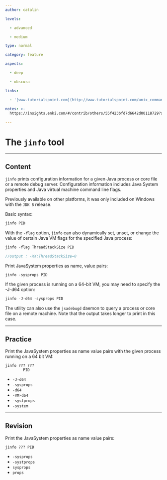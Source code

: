```yaml
---
author: catalin

levels:

  - advanced

  - medium

type: normal

category: feature

aspects:

  - deep

  - obscura

links:

  - '[www.tutorialspoint.com](http://www.tutorialspoint.com/unix_commands/jinfo.htm){website}'

notes: >-
  https://insights.enki.com/#/contrib/others/55f423bfd7d6642d00118729?search=khandelwalrinki

---
```


# The `jinfo` tool

---
## Content

`jinfo` prints configuration information for a given Java process or core file or a remote debug server. Configuration information includes Java System properties and Java virtual machine command line flags.

Previously available on other platforms, it was only included on Windows with the `JDK 8` release.

Basic syntax:

```java
jinfo PID
```

With the `-flag` option, `jinfo` can also dynamically set, unset, or change the value of certain Java VM flags for the specified Java process:

```java
jinfo -flag ThreadStackSize PID

//output : -XX:ThreadStackSize=0
```

Print JavaSystem properties as name, value pairs:

```java
jinfo -sysprops PID
```

 If the given process is running on a 64-bit VM, you may need to specify the -J-d64 option:

```java
jinfo -J-d64 -sysprops PID
```

The utility can also use the `jsadebugd` daemon to query a process or core file on a remote machine. Note that the output takes longer to print in this case.

---
## Practice

Print the JavaSystem properties as name value pairs with the given process running on a 64 bit VM:

```
jinfo ??? ???
        PID
```

* `-J-d64`
* `-sysprops`
* `-d64`
* `-VM-d64`
* `-systprops`
* `-system`

---
## Revision

Print the JavaSystem properties as name value pairs:

```
jinfo ??? PID
```

* `-sysprops`
* `-systprops`
* `sysprops`
* `props`
 
